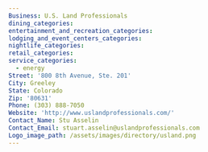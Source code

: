 ```yaml
---
Business: U.S. Land Professionals
dining_categories:
entertainment_and_recreation_categories:
lodging_and_event_centers_categories:
nightlife_categories:
retail_categories:
service_categories:
  - energy
Street: '800 8th Avenue, Ste. 201'
City: Greeley
State: Colorado
Zip: '80631'
Phone: (303) 888-7050
Website: 'http://www.uslandprofessionals.com/'
Contact_Name: Stu Asselin
Contact_Email: stuart.asselin@uslandprofessionals.com
Logo_image_path: /assets/images/directory/usland.png
---
```



